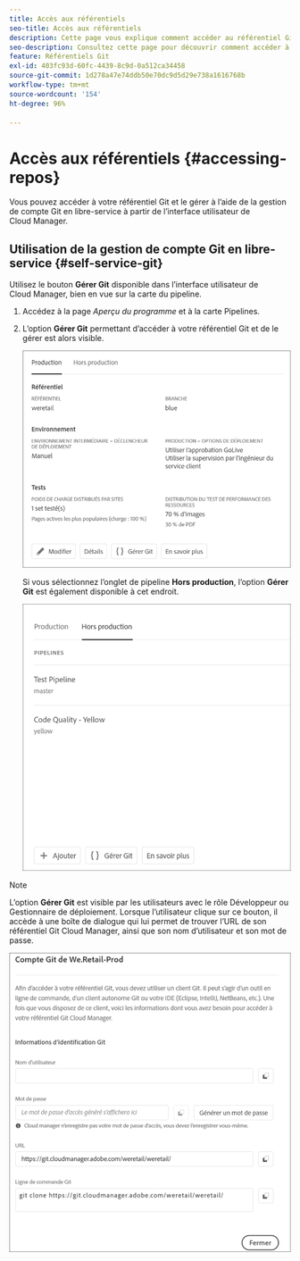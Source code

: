 ```yaml
---
title: Accès aux référentiels
seo-title: Accès aux référentiels
description: Cette page vous explique comment accéder au référentiel Git et le gérer.
seo-description: Consultez cette page pour découvrir comment accéder à votre référentiel Git et le gérer.
feature: Référentiels Git
exl-id: 403fc93d-60fc-4439-8c9d-0a512ca34458
source-git-commit: 1d278a47e74ddb50e70dc9d5d29e738a1616768b
workflow-type: tm+mt
source-wordcount: '154'
ht-degree: 96%

---
```


# Accès aux référentiels {#accessing-repos}

Vous pouvez accéder à votre référentiel Git et le gérer à l’aide de la gestion de compte Git en libre-service à partir de l’interface utilisateur de Cloud Manager.

## Utilisation de la gestion de compte Git en libre-service {#self-service-git}

Utilisez le bouton **Gérer Git** disponible dans l’interface utilisateur de Cloud Manager, bien en vue sur la carte du pipeline.

1. Accédez à la page *Aperçu du programme* et à la carte Pipelines.

1. L’option **Gérer Git** permettant d’accéder à votre référentiel Git et de le gérer est alors visible.

   ![](assets/manage-git1.png)

   Si vous sélectionnez l’onglet de pipeline **Hors production**, l’option **Gérer Git** est également disponible à cet endroit.

   ![](assets/manage-git-new2.png)

>[!NOTE]
>
>L’option **Gérer Git** est visible par les utilisateurs avec le rôle Développeur ou Gestionnaire de déploiement. Lorsque l’utilisateur clique sur ce bouton, il accède à une boîte de dialogue qui lui permet de trouver l’URL de son référentiel Git Cloud Manager, ainsi que son nom d’utilisateur et son mot de passe.

![](assets/manage-git3.png)
